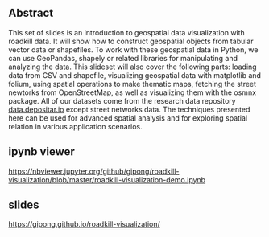 ## Abstract
This set of slides is an introduction to geospatial data visualization with roadkill data. It will show how to construct geospatial objects from tabular vector data or shapefiles. To work with these geospatial data in Python, we can use GeoPandas, shapely or related libraries for manipulating and analyzing the data. This slideset will also cover the following parts: loading data from CSV and shapefile, visualizing geospatial data with matplotlib and folium, using spatial operations to make thematic maps, fetching the street newtorks from OpenStreetMap, as well as visualizing them with the osmnx package. All of our datasets come from the research data repository [data.depositar.io](https://data.depositar.io/) except street networks data. The techniques presented here can be used for advanced spatial analysis and for exploring spatial relation in various application scenarios.

## ipynb viewer

https://nbviewer.jupyter.org/github/gipong/roadkill-visualization/blob/master/roadkill-visualization-demo.ipynb

## slides

https://gipong.github.io/roadkill-visualization/